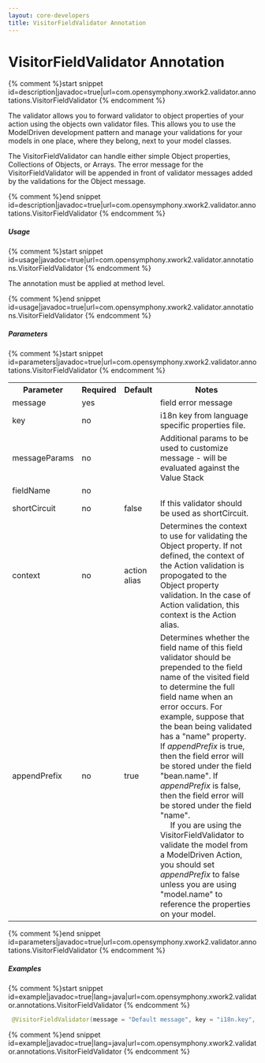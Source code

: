 ```yaml
---
layout: core-developers
title: VisitorFieldValidator Annotation
---
```


# VisitorFieldValidator Annotation



{% comment %}start snippet id=description|javadoc=true|url=com.opensymphony.xwork2.validator.annotations.VisitorFieldValidator {% endcomment %}
<p> The validator allows you to forward validator to object properties of your action
 using the objects own validator files. This allows you to use the ModelDriven development
 pattern and manage your validations for your models in one place, where they belong, next to
 your model classes.

 The VisitorFieldValidator can handle either simple Object properties, Collections of Objects, or Arrays.
 The error message for the VisitorFieldValidator will be appended in front of validator messages added
 by the validations for the Object message.
</p>
{% comment %}end snippet id=description|javadoc=true|url=com.opensymphony.xwork2.validator.annotations.VisitorFieldValidator {% endcomment %}

##### Usage



{% comment %}start snippet id=usage|javadoc=true|url=com.opensymphony.xwork2.validator.annotations.VisitorFieldValidator {% endcomment %}
<p> <p>The annotation must be applied at method level.</p>
</p>
{% comment %}end snippet id=usage|javadoc=true|url=com.opensymphony.xwork2.validator.annotations.VisitorFieldValidator {% endcomment %}

##### Parameters



{% comment %}start snippet id=parameters|javadoc=true|url=com.opensymphony.xwork2.validator.annotations.VisitorFieldValidator {% endcomment %}
<p> <table class='confluenceTable' summary=''>
 <tr>
 <th class='confluenceTh'> Parameter </th>
 <th class='confluenceTh'> Required </th>
 <th class='confluenceTh'> Default </th>
 <th class='confluenceTh'> Notes </th>
 </tr>
 <tr>
 <td class='confluenceTd'>message</td>
 <td class='confluenceTd'>yes</td>
 <td class='confluenceTd'>&nbsp;</td>
 <td class='confluenceTd'>field error message</td>
 </tr>
 <tr>
 <td class='confluenceTd'>key</td>
 <td class='confluenceTd'>no</td>
 <td class='confluenceTd'>&nbsp;</td>
 <td class='confluenceTd'>i18n key from language specific properties file.</td>
 </tr>
 <tr>
 <td class='confluenceTd'>messageParams</td>
 <td class='confluenceTd'>no</td>
 <td class='confluenceTd'>&nbsp;</td>
 <td class='confluenceTd'>Additional params to be used to customize message - will be evaluated against the Value Stack</td>
 </tr>
 <tr>
 <td class='confluenceTd'>fieldName</td>
 <td class='confluenceTd'>no</td>
 <td class='confluenceTd'>&nbsp;</td>
 <td class='confluenceTd'>&nbsp;</td>
 </tr>
 <tr>
 <td class='confluenceTd'>shortCircuit</td>
 <td class='confluenceTd'>no</td>
 <td class='confluenceTd'>false</td>
 <td class='confluenceTd'>If this validator should be used as shortCircuit.</td>
 </tr>
 <tr>
 <td class='confluenceTd'> context </td>
 <td class='confluenceTd'> no </td>
 <td class='confluenceTd'> action alias </td>
 <td class='confluenceTd'> Determines the context to use for validating the Object property. If not defined, the context of the Action validation is propogated to the Object property validation.  In the case of Action validation, this context is the Action alias.  </td>
 </tr>
 <tr>
 <td class='confluenceTd'> appendPrefix </td>
 <td class='confluenceTd'> no </td>
 <td class='confluenceTd'> true </td>
 <td class='confluenceTd'> Determines whether the field name of this field validator should be prepended to the field name of the visited field to determine the full field name when an error occurs.  For example, suppose that the bean being validated has a "name" property.  If <em>appendPrefix</em> is true, then the field error will be stored under the field "bean.name".  If <em>appendPrefix</em> is false, then the field error will be stored under the field "name".  <br> <img class="emoticon" src="/images/icons/emoticons/warning.gif" height="16" width="16" alt="" style="border: 0px; align: middle;"> If you are using the VisitorFieldValidator to validate the model from a ModelDriven Action, you should set <em>appendPrefix</em> to false unless you are using "model.name" to reference the properties on your model. </td>
 </tr>
 </table>
</p>
{% comment %}end snippet id=parameters|javadoc=true|url=com.opensymphony.xwork2.validator.annotations.VisitorFieldValidator {% endcomment %}

##### Examples



{% comment %}start snippet id=example|javadoc=true|lang=java|url=com.opensymphony.xwork2.validator.annotations.VisitorFieldValidator {% endcomment %}

```java
 @VisitorFieldValidator(message = "Default message", key = "i18n.key", shortCircuit = true, context = "action alias", appendPrefix = true)

```

{% comment %}end snippet id=example|javadoc=true|lang=java|url=com.opensymphony.xwork2.validator.annotations.VisitorFieldValidator {% endcomment %}

